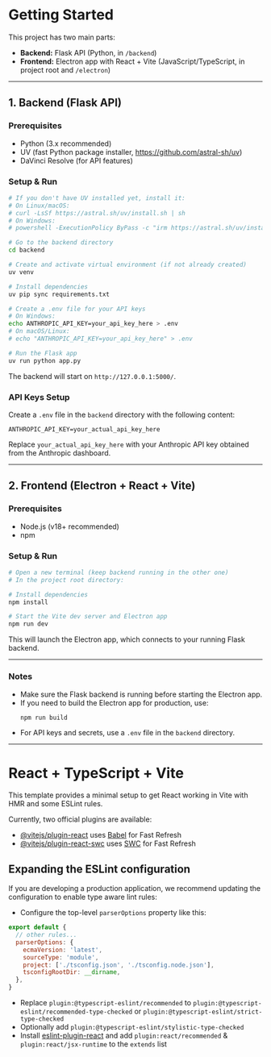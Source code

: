 # Getting Started

This project has two main parts:
- **Backend:** Flask API (Python, in `/backend`)
- **Frontend:** Electron app with React + Vite (JavaScript/TypeScript, in project root and `/electron`)

---

## 1. Backend (Flask API)

### Prerequisites
- Python (3.x recommended)
- UV (fast Python package installer, https://github.com/astral-sh/uv)
- DaVinci Resolve (for API features)

### Setup & Run

```bash
# If you don't have UV installed yet, install it:
# On Linux/macOS: 
# curl -LsSf https://astral.sh/uv/install.sh | sh
# On Windows:
# powershell -ExecutionPolicy ByPass -c "irm https://astral.sh/uv/install.ps1 | iex"

# Go to the backend directory
cd backend

# Create and activate virtual environment (if not already created)
uv venv

# Install dependencies
uv pip sync requirements.txt

# Create a .env file for your API keys
# On Windows:
echo ANTHROPIC_API_KEY=your_api_key_here > .env
# On macOS/Linux:
# echo "ANTHROPIC_API_KEY=your_api_key_here" > .env

# Run the Flask app
uv run python app.py
```

The backend will start on `http://127.0.0.1:5000/`.

### API Keys Setup

Create a `.env` file in the `backend` directory with the following content:

```
ANTHROPIC_API_KEY=your_actual_api_key_here
```

Replace `your_actual_api_key_here` with your Anthropic API key obtained from the Anthropic dashboard.

---

## 2. Frontend (Electron + React + Vite)

### Prerequisites
- Node.js (v18+ recommended)
- npm

### Setup & Run

```bash
# Open a new terminal (keep backend running in the other one)
# In the project root directory:

# Install dependencies
npm install

# Start the Vite dev server and Electron app
npm run dev
```

This will launch the Electron app, which connects to your running Flask backend.

---

### Notes

- Make sure the Flask backend is running before starting the Electron app.
- If you need to build the Electron app for production, use:
  ```bash
  npm run build
  ```
- For API keys and secrets, use a `.env` file in the `backend` directory.

---

# React + TypeScript + Vite

This template provides a minimal setup to get React working in Vite with HMR and some ESLint rules.

Currently, two official plugins are available:

- [@vitejs/plugin-react](https://github.com/vitejs/vite-plugin-react/blob/main/packages/plugin-react/README.md) uses [Babel](https://babeljs.io/) for Fast Refresh
- [@vitejs/plugin-react-swc](https://github.com/vitejs/vite-plugin-react-swc) uses [SWC](https://swc.rs/) for Fast Refresh

## Expanding the ESLint configuration

If you are developing a production application, we recommend updating the configuration to enable type aware lint rules:

- Configure the top-level `parserOptions` property like this:

```js
export default {
  // other rules...
  parserOptions: {
    ecmaVersion: 'latest',
    sourceType: 'module',
    project: ['./tsconfig.json', './tsconfig.node.json'],
    tsconfigRootDir: __dirname,
  },
}
```

- Replace `plugin:@typescript-eslint/recommended` to `plugin:@typescript-eslint/recommended-type-checked` or `plugin:@typescript-eslint/strict-type-checked`
- Optionally add `plugin:@typescript-eslint/stylistic-type-checked`
- Install [eslint-plugin-react](https://github.com/jsx-eslint/eslint-plugin-react) and add `plugin:react/recommended` & `plugin:react/jsx-runtime` to the `extends` list
